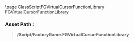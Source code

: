 \page ClassScriptFGVirtualCursorFunctionLibrary FGVirtualCursorFunctionLibrary
### Asset Path :
<b><blockquote>/Script/FactoryGame.FGVirtualCursorFunctionLibrary</blockquote></b>
